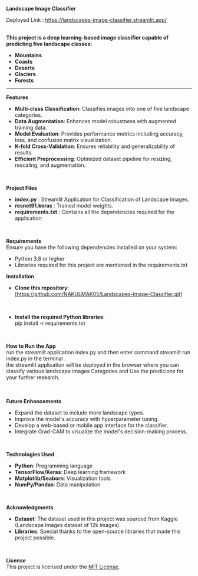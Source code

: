 **Landscape Image Classifier**

Deployed Link : https://landscapes-image-classifier.streamlit.app/
<br/><br/>

**This project is a deep learning-based image classifier capable of predicting five landscape classes:**  
- **Mountains**
- **Coasts** 
- **Deserts**  
- **Glaciers**  
- **Forests**     
     
---    
   
**Features**    
* **Multi-class Classification**: Classifies images into one of five landscape categories.<br/>
* **Data Augmentation**: Enhances model robustness with augmented training data.<br/>
* **Model Evaluation**: Provides performance metrics including accuracy, loss, and confusion matrix visualization.<br/>
* **K-fold Cross-Validation**: Ensures reliability and generalizability of results.<br/>
* **Efficient Preprocessing**: Optimized dataset pipeline for resizing, rescaling, and augmentation.<br/>
 
<br/>   
  
**Project Files**    
 
* **index.py** :  Streamlit Application for Classification of Landscape Images.<br/>  
* **resnet91.keras** :  Trained model weights.<br/>
* **requirements.txt** :  Contains all the dependencies required for the application<br/>


<br/>
  
**Requirements**<br/> 
Ensure you have the following dependencies installed on your system:<br/>  

* Python 3.8 or higher<br/> 
* Libraries required for this project are mentioned in the requirements.txt<br/>
 
**Installation**<br/>
* **Clone this repository**:<br/>
[https://github.com/NAKULMAK05/Landscapes-Image-Classifier.git]<br/>
<br/>

* **Install the required Python libraries**:<br/>
pip install -r requirements.txt<br/>

<br/>

**How to Run the App**<br/>
run the streamlit application index.py and then enter command streamlit run index.py in the terminal .<br/>
the streamlit application will be deployed in the browser where you can classify various landscape images Categories and Use the predicions for your further research.<br/>
  <br/>
<br/>
 
**Future Enhancements**<br/>
* Expand the dataset to include more landscape types.<br/>
* Improve the model's accuracy with hyperparameter tuning.<br/>
* Develop a web-based or mobile app interface for the classifier.<br/>
* Integrate Grad-CAM to visualize the model's decision-making process.<br/>

<br/> 

**Technologies Used**<br/>

* **Python**: Programming language<br/>
* **TensorFlow/Keras**: Deep learning framework<br/>
* **Matplotlib/Seaborn**: Visualization tools<br/>
* **NumPy/Pandas**: Data manipulation<br/>

<br/> 

**Acknowledgments**<br/>
* **Dataset**: The dataset used in this project was sourced from Kaggle (Landscape Images dataset of 12k images).<br/>
* **Libraries**: Special thanks to the open-source libraries that made this project possible.<br/>

<br/>

**License**<br/>
This project is licensed under the [MIT License](LICENSE).<br/>
